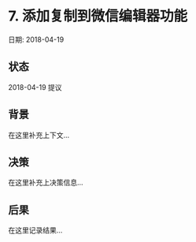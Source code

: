 # 7. 添加复制到微信编辑器功能

日期: 2018-04-19

## 状态

2018-04-19 提议

## 背景

在这里补充上下文...

## 决策

在这里补充上决策信息...

## 后果

在这里记录结果...
